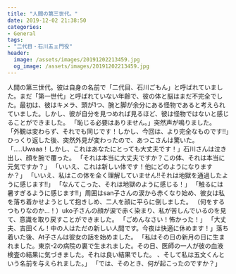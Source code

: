 ```yaml
---
title: "人間の第三世代。"
date: 2019-12-02 21:38:50
categories:
- General
tags:
- "二代目・石川五ェ門役"
header:
  image: /assets/images/20191202213459.jpg
  og_image: /assets/images/20191202213459.jpg
---
```


人間の第三世代。彼は自身の名前で「二代目、石川ごもん」と呼ばれていました。まだ「第一世代」と呼ばれていない年齢で、彼の体と脳はまだ不完全でした。最初は、彼はキメラ、頭が1つ、腕と脚が余分にある怪物であると考えられていました。しかし、彼が自分を見つめれば見るほど、彼は怪物ではないと感じることができました。 「恥じる必要はありません。」突然声が鳴りました。 「外観は変わらず、それでも同じです！しかし、今回は、より完全なものです!!」ひっくり返した後、突然外見が変わったので、あつこさんは驚いた。 「…..Uwaaa！しかし、これはあなたにとっても大丈夫です！」石川さんは泣き出し、顔を腕で覆った。 「それは本当に大丈夫ですか？この体、それは本当に元気ですか？」 「いいえ、これは新しい体です！他にどのようになりますか？」 「いいえ、私はこの体を全く理解していません!!それは地獄を通過したように感じます!!」 「なんてこった、それは地獄のように感じる！」 「触るには暑すぎるように感じます!!」周囲はsan子さんの涙から赤くなり始め、彼女は私を落ち着かせようとして抱きしめ、二人を顔に平らに倒しました。 （何をするつもりなのか...！）uko子さんの顔が涙で赤く染まり、私が苦しんでいるのを見て、意識を取り戻すことができました。 「ごめんなさい！怖かった！」 「大丈夫、吉田くん！中の人はただの新しい人間です。今夜は快適に休めます！」落ち着いた後、At子さんは彼女の話を始めました。 「私はその日の新月の日に生まれました。東京-2の病院の裏で生まれました。その日、医師の一人が彼の血液検査の結果に気づきました。それは良い結果でした。 、そして私は五文くんという名前を与えられました。」 「では、そのとき、何が起こったのですか？」
